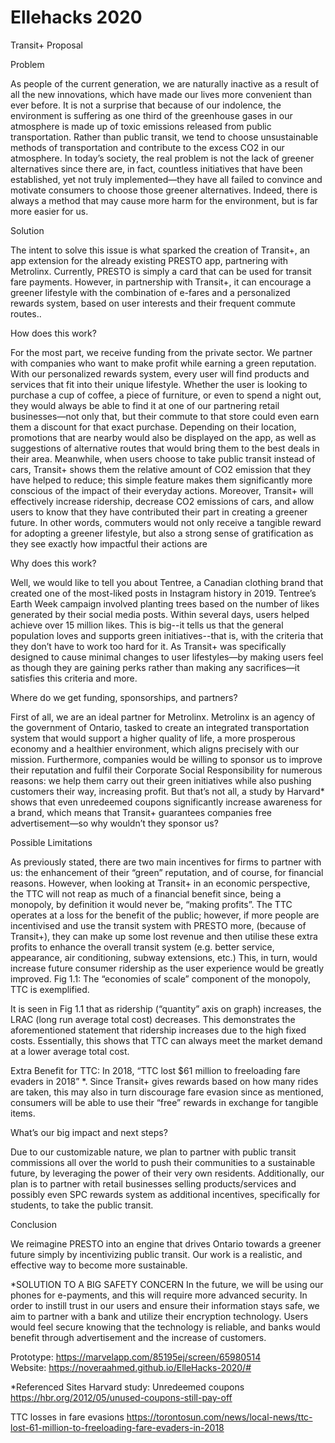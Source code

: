 # Ellehacks 2020

Transit+ Proposal

Problem

As people of the current generation, we are naturally inactive as a result of all the new innovations, which have made our lives more convenient than ever before. It is not a surprise that because of our indolence, the environment is suffering as one third of the greenhouse gases in our atmosphere is made up of toxic emissions released from public transportation. Rather than public transit, we tend to choose unsustainable methods of transportation and contribute to the excess CO2 in our atmosphere. In today’s society, the real problem is not the lack of greener alternatives since there are, in fact, countless initiatives that have been established, yet not truly implemented—they have all failed to convince and motivate consumers to choose those greener alternatives. Indeed, there is always a method that may cause more harm for the environment, but is far more easier for us. 

Solution

The intent to solve this issue is what sparked the creation of Transit+, an app extension for the already existing PRESTO app, partnering with Metrolinx. Currently, PRESTO is simply a card that can be used for transit fare payments. However, in partnership with Transit+, it can encourage a greener lifestyle with the combination of e-fares and a personalized rewards system, based on user interests and their frequent commute routes..
 
How does this work?

 For the most part, we receive funding from the private sector. We partner with companies who want to make profit while earning a green reputation. With our personalized rewards system, every user will find products and services that fit into their unique lifestyle. Whether the user is looking to purchase a cup of coffee, a piece of furniture, or even to spend a night out, they would always be able to find it at one of our partnering retail businesses—not only that, but their commute to that store could even earn them a discount for that exact purchase. Depending on their location, promotions that are nearby would also be displayed on the app, as well as suggestions of alternative routes that would bring them to the best deals in their area. Meanwhile, when users choose to take public transit instead of cars, Transit+ shows them the relative amount of CO2 emission that they have helped to reduce; this simple feature makes them significantly more conscious of the impact of their everyday actions. Moreover, Transit+ will effectively increase ridership, decrease CO2 emissions of cars, and allow users to know that they have contributed their part in creating a greener future. In other words, commuters would not only receive a tangible reward for adopting a greener lifestyle, but also a strong sense of gratification as they see exactly how impactful their actions are

Why does this work?

Well, we would like to tell you about Tentree, a Canadian clothing brand that created one of the most-liked posts in Instagram history in 2019. Tentree’s Earth Week campaign involved planting trees based on the number of likes generated by their social media posts. Within several days, users helped achieve over 15 million likes. This is big--it tells us that the general population loves and supports green initiatives--that is, with the criteria that they don’t have to work too hard for it. As Transit+ was specifically designed to cause minimal changes to user lifestyles—by making users feel as though they are gaining perks rather than making any sacrifices—it satisfies this criteria and more. 

Where do we get funding, sponsorships, and partners?

First of all, we are an ideal partner for Metrolinx. Metrolinx is an agency of the government of Ontario, tasked to create an integrated transportation system that would support a higher quality of life, a more prosperous economy and a healthier environment, which aligns precisely with our mission. Furthermore, companies would be willing to sponsor us to improve their reputation and fulfil their Corporate Social Responsibility for numerous reasons: we help them carry out their green initiatives while also pushing customers their way, increasing profit. But that’s not all, a study by Harvard* shows that even unredeemed coupons significantly increase awareness for a brand, which means that Transit+ guarantees companies free advertisement—so why wouldn’t they sponsor us?

Possible Limitations

As previously stated, there are two main incentives for firms to partner with us: the enhancement of their “green” reputation, and of course, for financial reasons. However, when looking at Transit+ in an economic perspective, the TTC will not reap as much of a financial benefit since, being a monopoly, by definition it would never be, “making profits”. The TTC operates at a loss for the benefit of the public; however, if more people are incentivised and use the transit system with PRESTO more, (because of Transit+), they can make up some lost revenue and then utilise these extra profits to enhance the overall transit system (e.g. better service, appearance, air conditioning, subway extensions, etc.) This, in turn, would increase future consumer ridership as the user experience would be greatly improved.
Fig 1.1: The “economies of scale” component of the monopoly, TTC is exemplified.

It is seen in Fig 1.1 that as ridership (“quantity” axis on graph) increases, the LRAC (long run average total cost) decreases. This demonstrates the aforementioned statement that ridership increases due to the high fixed costs. Essentially, this shows that TTC can always meet the market demand at a lower average total cost. 

Extra Benefit for TTC:
In 2018, “TTC lost $61 million to freeloading fare evaders in 2018” *. Since Transit+ gives rewards based on how many rides are taken, this may also in turn discourage fare evasion since as mentioned, consumers will be able to use their “free” rewards in exchange for tangible items. 
 
What’s our big impact and next steps? 

Due to our customizable nature, we plan to partner with public transit commissions all over the world to push their communities to a sustainable future, by leveraging the power of their very own residents. Additionally, our plan is to partner with retail businesses selling products/services and possibly even SPC rewards system as additional incentives, specifically for students, to take the public transit. 

Conclusion 

We reimagine PRESTO into an engine that drives Ontario towards a greener future simply by incentivizing public transit. Our work is a realistic, and effective way to become more sustainable. 

*SOLUTION TO A BIG SAFETY CONCERN
In the future, we will be using our phones for e-payments, and this will require more advanced security. In order to instill trust in our users and ensure their information stays safe, we aim to partner with a bank and utilize their encryption technology. Users would feel secure knowing that the technology is reliable, and banks would benefit through advertisement and the increase of customers. 

Prototype: https://marvelapp.com/85195ej/screen/65980514   			   
Website: https://noveraahmed.github.io/ElleHacks-2020/#   		


*Referenced Sites
Harvard study: Unredeemed coupons
https://hbr.org/2012/05/unused-coupons-still-pay-off

TTC losses in fare evasions 
https://torontosun.com/news/local-news/ttc-lost-61-million-to-freeloading-fare-evaders-in-2018

